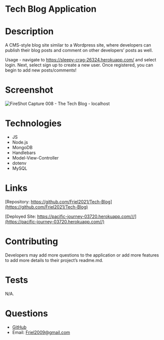 # Tech Blog Application

# Description

A CMS-style blog site similar to a Wordpress site, where developers can publish their blog posts and comment on other developers’ posts as well.

Usage - navigate to https://sleepy-crag-26324.herokuapp.com/ and select login.  Next, select sign up to create a new user.  Once registered, you can begin to add new posts/comments!

# Screenshot
![FireShot Capture 008 - The Tech Blog - localhost](https://user-images.githubusercontent.com/87154134/134100282-aa166f75-79e0-4d92-8b1f-18665b8e07d1.png)

# Technologies

- JS
- Node.js
- MongoDB
- Handlebars
- Model-View-Controller
- dotenv
- MySQL

# Links

[Repository: https://github.com/Friel2021/Tech-Blog](https://github.com/Friel2021/Tech-Blog)

[Deployed Site: https://pacific-journey-03720.herokuapp.com///](https://pacific-journey-03720.herokuapp.com//)

# Contributing

Developers may add more questions to the application or add more features to add more details to their project’s readme.md.

# Tests

N/A.

# Questions

- [GitHub](https://github.com/Friel2021)
- Email: Friel2009@gmail.com
